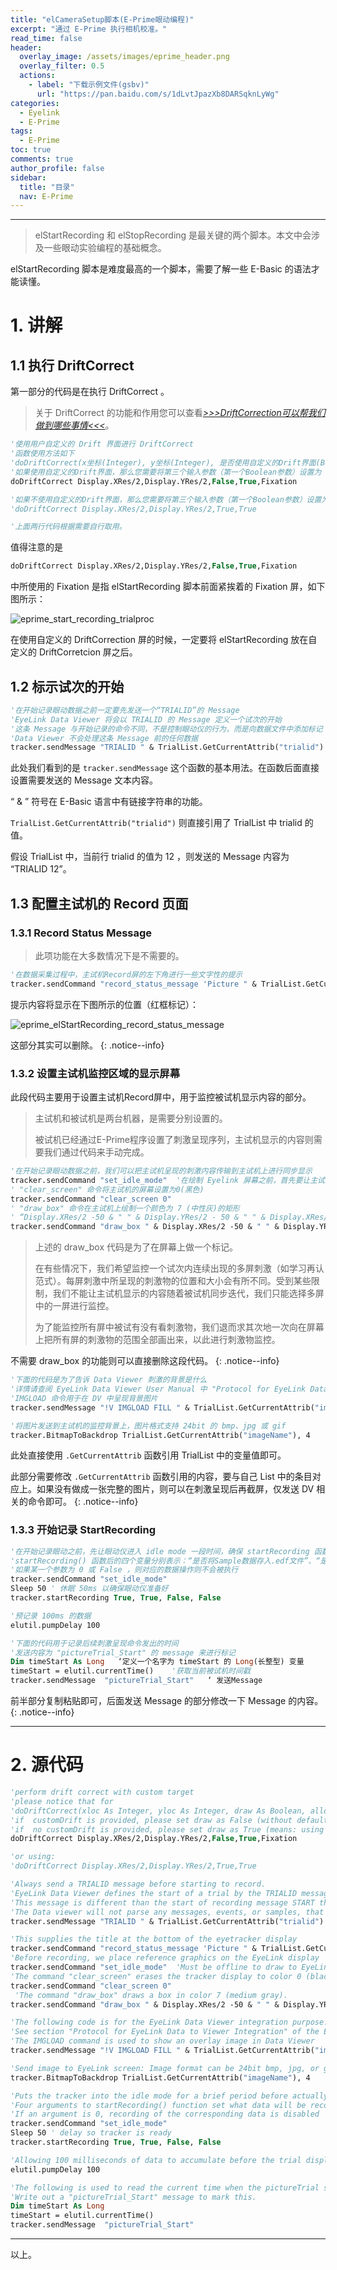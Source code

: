 ```yaml
---
title: "elCameraSetup脚本(E-Prime眼动编程)"
excerpt: "通过 E-Prime 执行相机校准。"
read_time: false
header:
  overlay_image: /assets/images/eprime_header.png
  overlay_filter: 0.5
  actions:
    - label: "下载示例文件(gsbv)"
      url: "https://pan.baidu.com/s/1dLvtJpazXb8DARSqknLyWg"
categories:
  - Eyelink
  - E-Prime
tags:
  - E-Prime
toc: true
comments: true
author_profile: false
sidebar:
  title: "目录"
  nav: E-Prime
---
```


---

> elStartRecording 和 elStopRecording 是最关键的两个脚本。本文中会涉及一些眼动实验编程的基础概念。

elStartRecording 脚本是难度最高的一个脚本，需要了解一些 E-Basic 的语法才能读懂。

# 1. 讲解

## 1.1 执行 DriftCorrect

第一部分的代码是在执行 DriftCorrect 。

> 关于 DriftCorrect 的功能和作用您可以查看[_>>>DriftCorrection可以帮我们做到哪些事情<<<_](/eyelink/Drift/)。

~~~ vb
'使用用户自定义的 Drift 界面进行 DriftCorrect'函数使用方法如下 'doDriftCorrect(x坐标(Integer), y坐标(Integer), 是否使用自定义的Drift界面(Boolean), Drift过程中是否允许相机校准(Boolean), 指定的自定义的Drift界面的名称(Variant))'如果使用自定义的Drift界面，那么您需要将第三个输入参数（第一个Boolean参数）设置为 False ，意为不使用默认的Drift界面。并在语句的结尾附上指定的 Drift 界面。如下所示：doDriftCorrect Display.XRes/2,Display.YRes/2,False,True,Fixation'如果不使用自定义的Drift界面，那么您需要将第三个输入参数（第一个Boolean参数）设置为 True ，意为使用默认的Drift界面。如下所示'doDriftCorrect Display.XRes/2,Display.YRes/2,True,True  

'上面两行代码根据需要自行取用。~~~值得注意的是

~~~vb
doDriftCorrect Display.XRes/2,Display.YRes/2,False,True,Fixation
~~~中所使用的 Fixation 是指 elStartRecording 脚本前面紧挨着的 Fixation 屏，如下图所示：

![eprime_start_recording_trialproc](/assets/images/eprime_start_recording_trialproc.png)

在使用自定义的 DriftCorrection 屏的时候，一定要将 elStartRecording 放在自定义的 DriftCorretcion 屏之后。

## 1.2 标示试次的开始~~~ vb'在开始记录眼动数据之前一定要先发送一个“TRIALID”的 Message'EyeLink Data Viewer 将会以 TRIALID 的 Message 定义一个试次的开始'这条 Message 与开始记录的命令不同，不是控制眼动仪的行为，而是向数据文件中添加标记'Data Viewer 不会处理这条 Message 前的任何数据tracker.sendMessage "TRIALID " & TrialList.GetCurrentAttrib("trialid") ~~~ 

此处我们看到的是 `tracker.sendMessage` 这个函数的基本用法。在函数后面直接设置需要发送的 Message 文本内容。

“ & ” 符号在 E-Basic 语言中有链接字符串的功能。

`TrialList.GetCurrentAttrib("trialid")` 则直接引用了 TrialList 中 trialid 的值。

假设 TrialList 中，当前行 trialid 的值为 12 ，则发送的 Message 内容为 “TRIALID 12”。

## 1.3 配置主试机的 Record 页面

### 1.3.1 Record Status Message

> 此项功能在大多数情况下是不需要的。
~~~ vb'在数据采集过程中，主试机Record屏的左下角进行一些文字性的提示tracker.sendCommand "record_status_message 'Picture " & TrialList.GetCurrentAttrib("imageName") & " Trial " & TrialList.GetCurrentAttrib("trialid") & "' "
~~~

提示内容将显示在下图所示的位置（红框标记）：

![eprime_elStartRecording_record_status_message](/assets/images/eprime_elStartRecording_record_status_message.png)

这部分其实可以删除。
{: .notice--info}

### 1.3.2 设置主试机监控区域的显示屏幕

此段代码主要用于设置主试机Record屏中，用于监控被试机显示内容的部分。

> 主试机和被试机是两台机器，是需要分别设置的。
> 
> 被试机已经通过E-Prime程序设置了刺激呈现序列，主试机显示的内容则需要我们通过代码来手动完成。

~~~ vb'在开始记录眼动数据之前，我们可以把主试机呈现的刺激内容传输到主试机上进行同步显示tracker.sendCommand "set_idle_mode"  '在绘制 Eyelink 屏幕之前，首先要让主试机进入 Offline 屏' "clear_screen" 命令将主试机的屏幕设置为0(黑色) tracker.sendCommand "clear_screen 0"' "draw_box" 命令在主试机上绘制一个颜色为 7 (中性灰)的矩形
' “Display.XRes/2 -50 & " " & Display.YRes/2 - 50 & " " & Display.XRes/2 + 50 & " " & Display.YRes/2”为左上右下边界tracker.sendCommand "draw_box " & Display.XRes/2 -50 & " " & Display.YRes/2 - 50 & " " & Display.XRes/2 + 50 & " " & Display.YRes/2 + 50 & " 7"~~~

> 上述的 draw_box 代码是为了在屏幕上做一个标记。
> 
> 在有些情况下，我们希望监控一个试次内连续出现的多屏刺激（如学习再认范式）。每屏刺激中所呈现的刺激物的位置和大小会有所不同。受到某些限制，我们不能让主试机显示的内容随着被试机同步迭代，我们只能选择多屏中的一屏进行监控。
> 
> 为了能监控所有屏中被试有没有看刺激物，我们退而求其次地一次向在屏幕上把所有屏的刺激物的范围全部画出来，以此进行刺激物监控。

不需要 draw_box 的功能则可以直接删除这段代码。
{: .notice--info}

~~~ vb'下面的代码是为了告诉 Data Viewer 刺激的背景是什么'详情请查阅 EyeLink Data Viewer User Manual 中 "Protocol for EyeLink Data to Viewer Integration" 的部分'IMGLOAD 命令用于在 DV 中呈现背景图片tracker.sendMessage "!V IMGLOAD FILL " & TrialList.GetCurrentAttrib("imageName")'将图片发送到主试机的监控背景上，图片格式支持 24bit 的 bmp、jpg 或 giftracker.BitmapToBackdrop TrialList.GetCurrentAttrib("imageName"), 4~~~此处直接使用 `.GetCurrentAttrib` 函数引用 TrialList 中的变量值即可。此部分需要修改 `.GetCurrentAttrib` 函数引用的内容，要与自己 List 中的条目对应上。如果没有做成一张完整的图片，则可以在刺激呈现后再截屏，仅发送 DV 相关的命令即可。
{: .notice--info}### 1.3.3 开始记录 StartRecording
~~~ vb'在开始记录眼动之前，先让眼动仪进入 idle mode 一段时间，确保 startRecording 函数可以正常工作'startRecording() 函数后的四个变量分别表示：“是否将Sample数据存入.edf文件”、“是否将Event数据存入.edf文件”、“是否将Sample数据在线传输给被试机”和“是否将Event数据在线传输给被试机”
'如果某一个参数为 0 或 False ，则对应的数据操作则不会被执行 tracker.sendCommand "set_idle_mode"Sleep 50 ' 休眠 50ms 以确保眼动仪准备好tracker.startRecording True, True, False, False'预记录 100ms 的数据elutil.pumpDelay 100'下面的代码用于记录后续刺激呈现命令发出的时间'发送内容为 "pictureTrial_Start" 的 message 来进行标记Dim timeStart As Long   ‘定义一个名字为 timeStart 的 Long(长整型) 变量timeStart = elutil.currentTime()    '获取当前被试机时间戳tracker.sendMessage  "pictureTrial_Start"   ‘ 发送Message
~~~

前半部分复制粘贴即可，后面发送 Message 的部分修改一下 Message 的内容。
{: .notice--info}

---

# 2. 源代码

~~~ vb
'perform drift correct with custom target'please notice that for 'doDriftCorrect(xloc As Integer, yloc As Integer, draw As Boolean, allow_setup As Boolean,Optional customDrift As Variant)'if  customDrift is provided, please set draw as False (without default drift target (a circle) drawn to the screen)'if  no customDrift is provided, please set draw as True (means: using the default target) doDriftCorrect Display.XRes/2,Display.YRes/2,False,True,Fixation'or using:'doDriftCorrect Display.XRes/2,Display.YRes/2,True,True  'Always send a TRIALID message before starting to record.'EyeLink Data Viewer defines the start of a trial by the TRIALID message.  'This message is different than the start of recording message START that is logged when the trial recording begins. 'The Data viewer will not parse any messages, events, or samples, that exist in the data file prior to this message.tracker.sendMessage "TRIALID " & TrialList.GetCurrentAttrib("trialid") 'This supplies the title at the bottom of the eyetracker displaytracker.sendCommand "record_status_message 'Picture " & TrialList.GetCurrentAttrib("imageName") & " Trial " & TrialList.GetCurrentAttrib("trialid") & "' "'Before recording, we place reference graphics on the EyeLink displaytracker.sendCommand "set_idle_mode"  'Must be offline to draw to EyeLink screen'The command "clear_screen" erases the tracker display to color 0 (black) tracker.sendCommand "clear_screen 0" 'The command "draw_box" draws a box in color 7 (medium gray).tracker.sendCommand "draw_box " & Display.XRes/2 -50 & " " & Display.YRes/2 - 50 & " " & Display.XRes/2 + 50 & " " & Display.YRes/2 + 50 & " 7"'The following code is for the EyeLink Data Viewer integration purpose.   'See section "Protocol for EyeLink Data to Viewer Integration" of the EyeLink Data Viewer User Manual'The IMGLOAD command is used to show an overlay image in Data Viewer tracker.sendMessage "!V IMGLOAD FILL " & TrialList.GetCurrentAttrib("imageName")'Send image to EyeLink screen: Image format can be 24bit bmp, jpg, or gif.tracker.BitmapToBackdrop TrialList.GetCurrentAttrib("imageName"), 4'Puts the tracker into the idle mode for a brief period before actually calling the startRecording function'Four arguments to startRecording() function set what data will be recorded to the EDF file and sent via the link.  'If an argument is 0, recording of the corresponding data is disabled tracker.sendCommand "set_idle_mode"Sleep 50 ' delay so tracker is ready tracker.startRecording True, True, False, False'Allowing 100 milliseconds of data to accumulate before the trial display startselutil.pumpDelay 100'The following is used to read the current time when the pictureTrial screen is processed'Write out a "pictureTrial_Start" message to mark this. Dim timeStart As LongtimeStart = elutil.currentTime()tracker.sendMessage  "pictureTrial_Start"
~~~

---

以上。